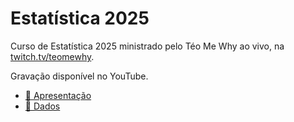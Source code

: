 # Estatística 2025

Curso de Estatística 2025 ministrado pelo Téo Me Why ao vivo, na [twitch.tv/teomewhy](twitch.tv/teomewhy).

Gravação disponível no YouTube.

- [🔗 Apresentação](https://docs.google.com/presentation/d/1Zfwk5sxpyr98oQlz2GWd_kj8EHuDeRg4tcY7T00Gy3I/edit?usp=sharing)
- [🔗 Dados](https://docs.google.com/spreadsheets/d/1lwlbNriQbpEwdwQ1FIhPYs0IosvJmtJLhU46LnJxczg/edit?usp=sharing)